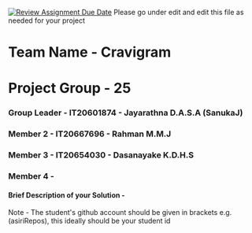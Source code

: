 [![Review Assignment Due Date](https://classroom.github.com/assets/deadline-readme-button-8d59dc4de5201274e310e4c54b9627a8934c3b88527886e3b421487c677d23eb.svg)](https://classroom.github.com/a/-uR1f4-1)
Please go under edit and edit this file as needed for your project

# Team Name - Cravigram
# Project Group - 25
### Group Leader - IT20601874 - Jayarathna D.A.S.A (SanukaJ)
### Member 2 - IT20667696 - Rahman M.M.J
### Member 3 - IT20654030 - Dasanayake K.D.H.S
### Member 4 - 

#### Brief Description of your Solution - 

Note - The student's github account should be given in brackets e.g. (asiriRepos), this ideally should be your student id 
